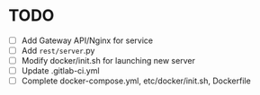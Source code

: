 # TODO

- [ ] Add Gateway API/Nginx for service 
- [ ] Add `rest/server`.py
- [ ] Modify docker/init.sh for launching new server
- [ ] Update .gitlab-ci.yml
- [ ] Complete docker-compose.yml, etc/docker/init.sh, Dockerfile
